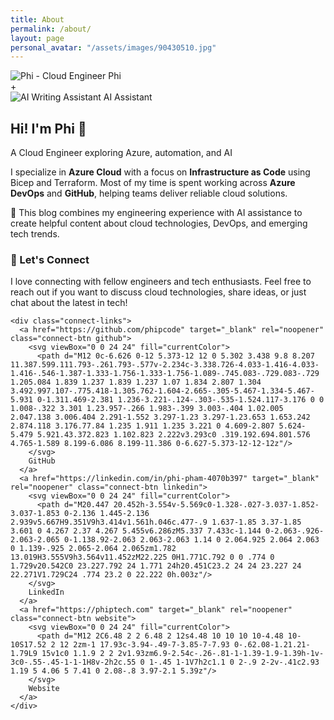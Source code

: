 ```yaml
---
title: About
permalink: /about/
layout: page
personal_avatar: "/assets/images/90430510.jpg"
---
```


<div class="about-hero">
  <div class="about-avatars">
    <div class="avatar-group">
      <div class="about-avatar personal">
        <img src="{{ page.personal_avatar | default: '/assets/images/90430510.jpg' | relative_url }}" alt="Phi - Cloud Engineer" class="avatar-image">
        <span class="avatar-label">Phi</span>
      </div>
      <div class="avatar-connector">+</div>
      <div class="about-avatar ai">
        <img src="{{ '/assets/images/20250724_1653_Futuristic AI Portrait_simple_compose_01k0xk707qebatqra3ehw1xqg5.webp' | relative_url }}" alt="AI Writing Assistant" class="avatar-image">
        <span class="avatar-label">AI Assistant</span>
      </div>
    </div>
  </div>
  <div class="about-intro">
    <h2>Hi! I'm Phi 👋</h2>
    <p class="lead">A Cloud Engineer exploring Azure, automation, and AI</p>
    <p class="about-description">
      I specialize in <strong>Azure Cloud</strong> with a focus on <strong>Infrastructure as Code</strong> using Bicep and Terraform. 
      Most of my time is spent working across <strong>Azure DevOps</strong> and <strong>GitHub</strong>, helping teams deliver reliable cloud solutions.
    </p>
    <p class="ai-note">
      <span class="ai-icon">🤖</span>
      This blog combines my engineering experience with AI assistance to create helpful content about cloud technologies, DevOps, and emerging tech trends.
    </p>
  </div>
</div>

<div class="about-content">
  <section class="about-section">
    <h3>🤝 Let's Connect</h3>
    <p>I love connecting with fellow engineers and tech enthusiasts. Feel free to reach out if you want to discuss cloud technologies, share ideas, or just chat about the latest in tech!</p>
    
    <div class="connect-links">
      <a href="https://github.com/phipcode" target="_blank" rel="noopener" class="connect-btn github">
        <svg viewBox="0 0 24 24" fill="currentColor">
          <path d="M12 0c-6.626 0-12 5.373-12 12 0 5.302 3.438 9.8 8.207 11.387.599.111.793-.261.793-.577v-2.234c-3.338.726-4.033-1.416-4.033-1.416-.546-1.387-1.333-1.756-1.333-1.756-1.089-.745.083-.729.083-.729 1.205.084 1.839 1.237 1.839 1.237 1.07 1.834 2.807 1.304 3.492.997.107-.775.418-1.305.762-1.604-2.665-.305-5.467-1.334-5.467-5.931 0-1.311.469-2.381 1.236-3.221-.124-.303-.535-1.524.117-3.176 0 0 1.008-.322 3.301 1.23.957-.266 1.983-.399 3.003-.404 1.02.005 2.047.138 3.006.404 2.291-1.552 3.297-1.23 3.297-1.23.653 1.653.242 2.874.118 3.176.77.84 1.235 1.911 1.235 3.221 0 4.609-2.807 5.624-5.479 5.921.43.372.823 1.102.823 2.222v3.293c0 .319.192.694.801.576 4.765-1.589 8.199-6.086 8.199-11.386 0-6.627-5.373-12-12-12z"/>
        </svg>
        GitHub
      </a>
      <a href="https://linkedin.com/in/phi-pham-4070b397" target="_blank" rel="noopener" class="connect-btn linkedin">
        <svg viewBox="0 0 24 24" fill="currentColor">
          <path d="M20.447 20.452h-3.554v-5.569c0-1.328-.027-3.037-1.852-3.037-1.853 0-2.136 1.445-2.136 2.939v5.667H9.351V9h3.414v1.561h.046c.477-.9 1.637-1.85 3.37-1.85 3.601 0 4.267 2.37 4.267 5.455v6.286zM5.337 7.433c-1.144 0-2.063-.926-2.063-2.065 0-1.138.92-2.063 2.063-2.063 1.14 0 2.064.925 2.064 2.063 0 1.139-.925 2.065-2.064 2.065zm1.782 13.019H3.555V9h3.564v11.452zM22.225 0H1.771C.792 0 0 .774 0 1.729v20.542C0 23.227.792 24 1.771 24h20.451C23.2 24 24 23.227 24 22.271V1.729C24 .774 23.2 0 22.222 0h.003z"/>
        </svg>
        LinkedIn
      </a>
      <a href="https://phiptech.com" target="_blank" rel="noopener" class="connect-btn website">
        <svg viewBox="0 0 24 24" fill="currentColor">
          <path d="M12 2C6.48 2 2 6.48 2 12s4.48 10 10 10 10-4.48 10-10S17.52 2 12 2zm-1 17.93c-3.94-.49-7-3.85-7-7.93 0-.62.08-1.21.21-1.79L9 15v1c0 1.1.9 2 2 2v1.93zm6.9-2.54c-.26-.81-1-1.39-1.9-1.39h-1v-3c0-.55-.45-1-1-1H8v-2h2c.55 0 1-.45 1-1V7h2c1.1 0 2-.9 2-2v-.41c2.93 1.19 5 4.06 5 7.41 0 2.08-.8 3.97-2.1 5.39z"/>
        </svg>
        Website
      </a>
    </div>
  </section>
</div>
